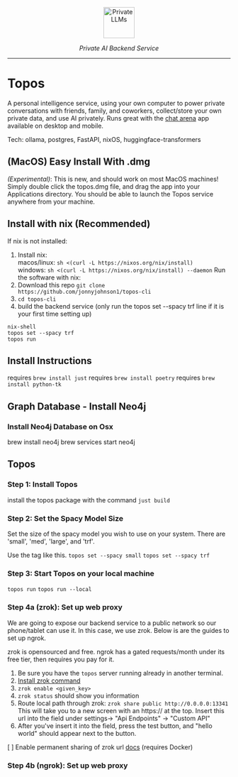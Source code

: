 <p align="center">
  <img src="https://github.com/jonnyjohnson1/topos-cli/blob/main/topos/assets/topos_blk_rounded.png" style="width: 70px; height: 70px;" alt="Private LLMs" />
</p>
<p align="center">
  <em>Private AI Backend Service</em>
</p>

---  

# Topos
A personal intelligence service, using your own computer to power private conversations with friends, family, and coworkers, collect/store your own private data, and use AI privately. Runs  great with the [chat arena](https://github.com/jonnyjohnson1/chat-arena) app available on desktop and mobile.

Tech: ollama, postgres, FastAPI, nixOS, huggingface-transformers

## (MacOS) Easy Install With .dmg
*(Experimental)*: This is new, and should work on most MacOS machines!
Simply double click the topos.dmg file, and drag the app into your Applications directory.
You should be able to launch the Topos service anywhere from your machine.

## Install with nix (Recommended)
If nix is not installed:
1. Install nix:   
    macos/linux: `sh <(curl -L https://nixos.org/nix/install)`  
    windows: `sh <(curl -L https://nixos.org/nix/install) --daemon` 
Run the software with nix:
1. Download this repo `git clone https://github.com/jonnyjohnson1/topos-cli`
2. `cd topos-cli`
3. build the backend service (only run the topos set --spacy trf line if it is your first time setting up)
```
nix-shell
topos set --spacy trf
topos run
```

## Install Instructions
requires `brew install just`
requires `brew install poetry`
requires `brew install python-tk`

## Graph Database - Install Neo4j

### Install Neo4j Database on Osx
brew install neo4j
brew services start neo4j

## Topos

### Step 1: Install Topos
install the topos package with the command `just build`

### Step 2: Set the Spacy Model Size
Set the size of the spacy model you wish to use on your system. 
There are 'small', 'med', 'large', and 'trf'.   

Use the tag like this.
`topos set --spacy small`
`topos set --spacy trf`

### Step 3: Start Topos on your local machine

`topos run`
`topos run --local`

### Step 4a (zrok): Set up web proxy
We are going to expose our backend service to a public network so our phone/tablet can use it. In this case, we use zrok. Below is are the guides to set up ngrok.

zrok is opensourced and free.
ngrok has a gated requests/month under its free tier, then requires you pay for it.

1. Be sure you have the `topos` server running already in another terminal.
2. [Install zrok command](https://docs.zrok.io/docs/getting-started/?_gl=1*1yet1eb*_ga*MTQ1MDc2ODAyNi4xNzE3MDE3MTE3*_ga_V2KMEXWJ10*MTcxNzAxNzExNi4xLjAuMTcxNzAxNzExNi42MC4wLjA.*_gcl_au*NDk3NjM1MzEyLjE3MTcwMTcxMTc.#installing-the-zrok-command) 
3. `zrok enable <given_key>`
4. `zrok status` should show you information
5. Route local path through zrok: `zrok share public http://0.0.0.0:13341`
This will take you to a new screen with an https://<url> at the top.
Insert this url into the field under settings-> "Api Endpoints" -> "Custom API" 
6. After you've insert it into the field, press the test button, and "hello world" should appear next to the button.

[ ] Enable permanent sharing of zrok url [docs](https://docs.zrok.io/docs/guides/docker-share/#permanent-public-share) (requires Docker)

### Step 4b (ngrok): Set up web proxy

